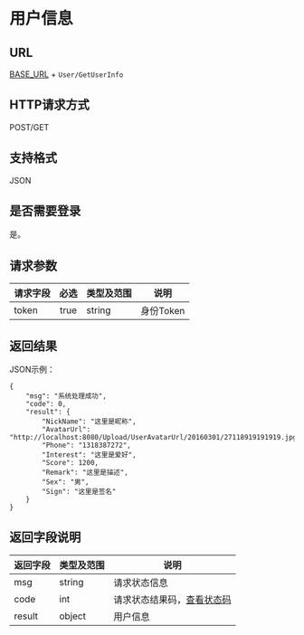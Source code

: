 # 用户信息

## URL
[BASE_URL](..) + `User/GetUserInfo`

## HTTP请求方式
POST/GET

## 支持格式
JSON

## 是否需要登录
是。

## 请求参数
| 请求字段 | 必选 | 类型及范围 | 说明 |
| -------- | :--: | ---------- | ---- |
| token | true | string | 身份Token |

## 返回结果
JSON示例：
```
{
    "msg": "系统处理成功",
    "code": 0,
    "result": {
        "NickName": "这里是昵称",
        "AvatarUrl": "http://localhost:8080/Upload/UserAvatarUrl/20160301/27118919191919.jpg",
        "Phone": "1318387272",
        "Interest": "这里是爱好",
        "Score": 1200,
        "Remark": "这里是描述",
        "Sex": "男",
        "Sign": "这里是签名"
    }
}
```

## 返回字段说明
| 返回字段 | 类型及范围 | 说明 |
| -------- | ---------- | ---- |
| msg | string | 请求状态信息 |
| code | int | 请求状态结果码，[查看状态码](../状态结果码/index.html) |
| result | object | 用户信息 |
